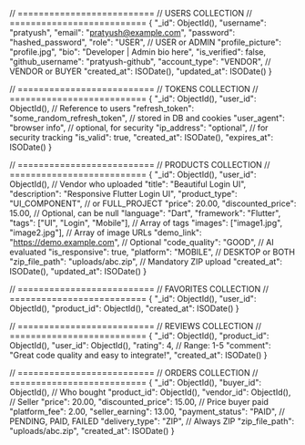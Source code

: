 // ==========================
// USERS COLLECTION
// ==========================
{
  "_id": ObjectId(),
  "username": "pratyush",
  "email": "pratyush@example.com",
  "password": "hashed_password",
  "role": "USER", // USER or ADMIN
  "profile_picture": "profile.jpg",
  "bio": "Developer | Admin bio here",
  "is_verified": false,
  "github_username": "pratyush-github",
  "account_type": "VENDOR", // VENDOR or BUYER
  "created_at": ISODate(),
  "updated_at": ISODate()
}

// ==========================
// TOKENS COLLECTION
// ==========================
{
  "_id": ObjectId(),
  "user_id": ObjectId(), // Reference to users
  "refresh_token": "some_random_refresh_token", // stored in DB and cookies
  "user_agent": "browser info", // optional, for security
  "ip_address": "optional", // for security tracking
  "is_valid": true,
  "created_at": ISODate(),
  "expires_at": ISODate()
}

// ==========================
// PRODUCTS COLLECTION
// ==========================
{
  "_id": ObjectId(),
  "user_id": ObjectId(), // Vendor who uploaded
  "title": "Beautiful Login UI",
  "description": "Responsive Flutter Login UI",
  "product_type": "UI_COMPONENT", // or FULL_PROJECT
  "price": 20.00,
  "discounted_price": 15.00, // Optional, can be null
  "language": "Dart",
  "framework": "Flutter",
  "tags": ["UI", "Login", "Mobile"], // Array of tags
  "images": ["image1.jpg", "image2.jpg"], // Array of image URLs
  "demo_link": "https://demo.example.com", // Optional
  "code_quality": "GOOD", // AI evaluated
  "is_responsive": true,
  "platform": "MOBILE", // DESKTOP or BOTH
  "zip_file_path": "uploads/abc.zip", // Mandatory ZIP upload
  "created_at": ISODate(),
  "updated_at": ISODate()
}

// ==========================
// FAVORITES COLLECTION
// ==========================
{
  "_id": ObjectId(),
  "user_id": ObjectId(),
  "product_id": ObjectId(),
  "created_at": ISODate()
}

// ==========================
// REVIEWS COLLECTION
// ==========================
{
  "_id": ObjectId(),
  "product_id": ObjectId(),
  "user_id": ObjectId(),
  "rating": 4, // Range: 1-5
  "comment": "Great code quality and easy to integrate!",
  "created_at": ISODate()
}

// ==========================
// ORDERS COLLECTION
// ==========================
{
  "_id": ObjectId(),
  "buyer_id": ObjectId(), // Who bought
  "product_id": ObjectId(),
  "vendor_id": ObjectId(), // Seller
  "price": 20.00,
  "discounted_price": 15.00, // Price buyer paid
  "platform_fee": 2.00,
  "seller_earning": 13.00,
  "payment_status": "PAID", // PENDING, PAID, FAILED
  "delivery_type": "ZIP", // Always ZIP
  "zip_file_path": "uploads/abc.zip",
  "created_at": ISODate()
}
